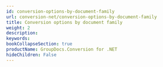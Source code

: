 ```yaml
---
id: conversion-options-by-document-family
url: conversion-net/conversion-options-by-document-family
title: Conversion options by document family
weight: 2
description: 
keywords: 
bookCollapseSection: true
productName: GroupDocs.Conversion for .NET
hideChildren: False
---
```

